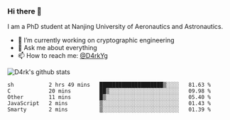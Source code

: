 ### Hi there 👋

I am a PhD student at Nanjing University of Aeronautics and Astronautics.

- 🔭 I’m currently working on cryptographic engineering
- 💬 Ask me about everything
- 📫 How to reach me: [@D4rkYg](https://twitter.com/D4rkYg)

![D4rk's github stats](https://github-readme-stats.vercel.app/api?username=dd4rk&show_icons=true&title_color=fff&icon_color=79ff97&text_color=9f9f9f&bg_color=151515)

<!--START_SECTION:waka-->
```text
sh           2 hrs 49 mins   ████████████████████▒░░░░   81.63 % 
C            20 mins         ██▒░░░░░░░░░░░░░░░░░░░░░░   09.98 % 
Other        11 mins         █▒░░░░░░░░░░░░░░░░░░░░░░░   05.40 % 
JavaScript   2 mins          ▒░░░░░░░░░░░░░░░░░░░░░░░░   01.43 % 
Smarty       2 mins          ▒░░░░░░░░░░░░░░░░░░░░░░░░   01.39 % 
```
<!--END_SECTION:waka-->
